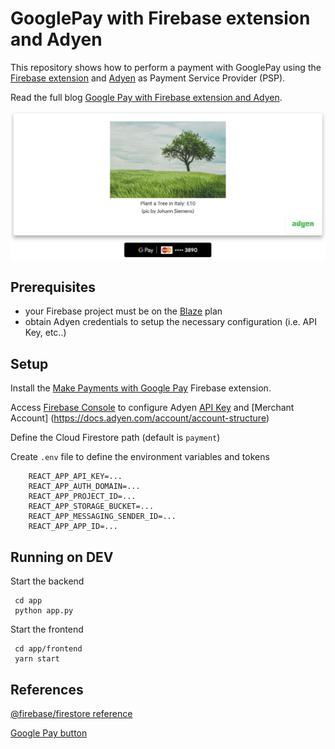 # GooglePay with Firebase extension and Adyen

This repository shows how to perform a payment with GooglePay using the [Firebase extension](https://github.com/google-pay/firebase-extension) 
and [Adyen](https://www.adyen.com/) as Payment Service Provider (PSP).

Read the full blog [Google Pay with Firebase extension and Adyen](https://www.adyen.com/blog/googlepay-firebase-adyen).

![App homepage](readme-homepage.png)

## Prerequisites

* your Firebase project must be on the [Blaze](https://firebase.google.com/pricing) plan
* obtain Adyen credentials to setup the necessary configuration (i.e. API Key, etc..)

## Setup

Install the [Make Payments with Google Pay](https://firebase.google.com/products/extensions/google-pay-make-payment) Firebase extension.

Access [Firebase Console](https://console.firebase.google.com/u/0/) to configure Adyen [API Key](https://docs.adyen.com/development-resources/api-credentials#generate-your-api-key) and 
[Merchant Account] (https://docs.adyen.com/account/account-structure)

Define the Cloud Firestore path (default is `payment`)

Create `.env` file to define the environment variables and tokens

```
    REACT_APP_API_KEY=...
    REACT_APP_AUTH_DOMAIN=...
    REACT_APP_PROJECT_ID=...
    REACT_APP_STORAGE_BUCKET=...
    REACT_APP_MESSAGING_SENDER_ID=...
    REACT_APP_APP_ID=...
```


## Running on DEV

Start the backend

```
 cd app
 python app.py
```
Start the frontend

```
 cd app/frontend
 yarn start
```

## References

[@firebase/firestore reference](https://firebase.google.com/docs/reference/js/firestore_.md#@firebase/firestore)

[Google Pay button](https://github.com/google-pay/google-pay-button)
